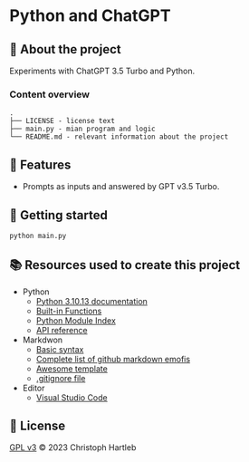 # Python and ChatGPT

## :newspaper: About the project

Experiments with ChatGPT 3.5 Turbo and Python.

### Content overview

    .
    ├── LICENSE - license text
    ├── main.py - mian program and logic
    └── README.md - relevant information about the project

## :notebook: Features

* Prompts as inputs and answered by GPT v3.5 Turbo.

## :runner: Getting started

```bash
python main.py
```

## :books: Resources used to create this project

* Python
  * [Python 3.10.13 documentation](https://docs.python.org/3.10/)
  * [Built-in Functions](https://docs.python.org/3.10/library/functions.html)
  * [Python Module Index](https://docs.python.org/3.10/py-modindex.html)
  * [API reference](https://platform.openai.com/docs/api-reference?lang=python)
* Markdwon
  * [Basic syntax](https://www.markdownguide.org/basic-syntax/)
  * [Complete list of github markdown emofis](https://dev.to/nikolab/complete-list-of-github-markdown-emoji-markup-5aia)
  * [Awesome template](http://github.com/Human-Activity-Recognition/blob/main/README.md)
  * [.gitignore file](https://git-scm.com/docs/gitignore)
* Editor
  * [Visual Studio Code](https://code.visualstudio.com/)

## :bookmark: License

[GPL v3](https://www.gnu.org/licenses/gpl-3.0.txt) :copyright: 2023 Christoph Hartleb
